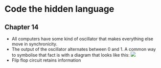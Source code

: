 # Code the hidden language
## Chapter 14
- All computers have some kind of oscillator that makes everything else move in synchronicity.
- The output of the oscillator alternates between 0 and 1. A common way to symbolise that fact is with a diagram that looks like this:
![](https://i.imgur.com/HDThsBB.png)
- Flip flop circuit retains information